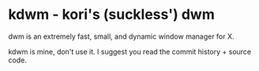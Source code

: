 kdwm - kori's (suckless') dwm
============================
dwm is an extremely fast, small, and dynamic window manager for X.

kdwm is mine, don't use it. I suggest you read the commit history + source code.
